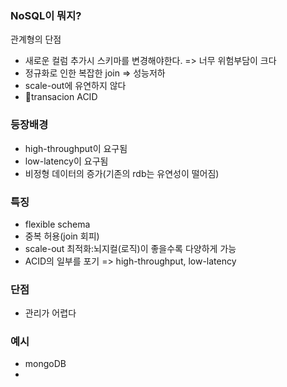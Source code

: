 


### NoSQL이 뭐지?

관계형의 단점 
- 새로운 컬럼 추가시 스키마를 변경해야한다. => 너무 위험부담이 크다
- 정규화로 인한 복잡한 join => 성능저하
- scale-out에 유연하지 않다
- transacion ACID

### 등장배경
- high-throughput이 요구됨
- low-latency이 요구됨
- 비정형 데이터의 증가(기존의 rdb는 유연성이 떨어짐)


### 특징
- flexible schema
- 중복 허용(join 회피)
- scale-out 최적화:뇌지컬(로직)이 좋을수록 다양하게 가능
- ACID의 일부를 포기 => high-throughput, low-latency


### 단점
- 관리가 어렵다

### 예시
- mongoDB
- 







